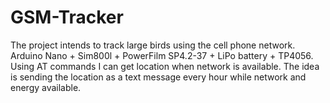 # GSM-Tracker
The project intends to track large birds using the cell phone network. Arduino Nano + Sim800l  +  PowerFilm SP4.2-37 + LiPo battery + TP4056. Using AT commands I can get location when network is available. The idea is sending the location as a text message every hour while network and energy available.
